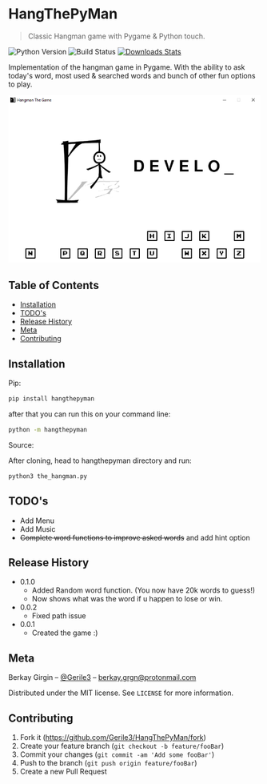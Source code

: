 # HangThePyMan

> Classic Hangman game with Pygame & Python touch.

![Python Version][pypi-image]
![Build Status][pypi-status]
[![Downloads Stats][pypi-version]][pypi-url]

Implementation of the hangman game in Pygame. With the ability to ask today's word, most used & searched words and bunch of other fun options to play.

![screen1](screenshots/screen1.png)

## Table of Contents

* [Installation](#Installation)
* [TODO's](#TODO's)
* [Release History](#Release-History)
* [Meta](#Meta)
* [Contributing](#Contributing)

## Installation

Pip:

```sh
pip install hangthepyman
```

after that you can run this on your command line:

```sh
python -m hangthepyman
```

Source:

After cloning, head to hangthepyman directory and run:

```sh
python3 the_hangman.py
```

## TODO's

* Add Menu
* Add Music
* ~~Complete word functions to improve asked words~~ and add hint option

## Release History

* 0.1.0
  * Added Random word function. (You now have 20k words to guess!)
  * Now shows what was the word if u happen to lose or win.
* 0.0.2
  * Fixed path issue
* 0.0.1
  * Created the game :)

## Meta

Berkay Girgin – [@Gerile3](https://github.com/Gerile3) – berkay.grgn@protonmail.com

Distributed under the MIT license. See ``LICENSE`` for more information.

## Contributing

1. Fork it (<https://github.com/Gerile3/HangThePyMan/fork>)
2. Create your feature branch (`git checkout -b feature/fooBar`)
3. Commit your changes (`git commit -am 'Add some fooBar'`)
4. Push to the branch (`git push origin feature/fooBar`)
5. Create a new Pull Request

<!-- Markdown link & img dfn's -->
[pypi-image]: https://img.shields.io/pypi/pyversions/hangthepyman
[pypi-url]: https://pypi.org/project/hangthepyman/
[pypi-version]: https://img.shields.io/pypi/v/hangthepyman
[pypi-status]: https://img.shields.io/pypi/status/hangthepyman
